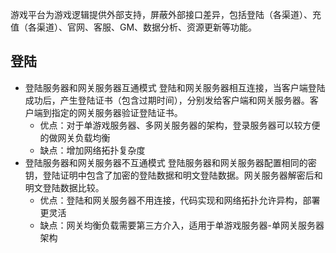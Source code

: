 游戏平台为游戏逻辑提供外部支持，屏蔽外部接口差异，包括登陆（各渠道）、充值（各渠道）、官网、客服、GM、数据分析、资源更新等功能。

## 登陆
 - 登陆服务器和网关服务器互通模式
   登陆和网关服务器相互连接，当客户端登陆成功后，产生登陆证书（包含过期时间），分别发给客户端和网关服务器。客户端到指定的网关服务器验证登陆证书。
   + 优点：对于单游戏服务器、多网关服务器的架构，登录服务器可以较方便的做网关负载均衡
   + 缺点：增加网络拓扑复杂度
 - 登陆服务器和网关服务器不互通模式
   登陆服务器和网关服务器配置相同的密钥，登陆证明中包含了加密的登陆数据和明文登陆数据。网关服务器解密后和明文登陆数据比较。
   + 优点：登陆和网关服务器不用连接，代码实现和网络拓扑允许异构，部署更灵活
   + 缺点：网关均衡负载需要第三方介入，适用于单游戏服务器-单网关服务器架构
